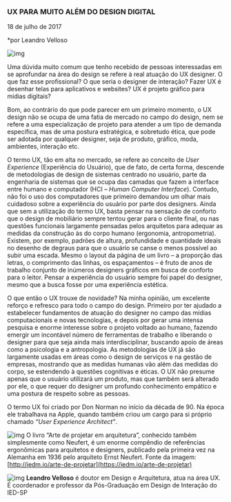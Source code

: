 ### UX PARA MUITO ALÉM DO DESIGN DIGITAL

18 de julho de 2017

*por Leandro Velloso

![img](https://ied.edu.br/revista/wp-content/uploads/sites/5/2017/07/UX-banner-blog.jpg)

Uma dúvida muito comum que tenho recebido de pessoas interessadas em se aprofundar na área do design se refere à real atuação do UX designer. O que faz esse profissional? O que seria o designer de interação? Fazer UX é desenhar telas para aplicativos e websites? UX é projeto gráfico para mídias digitais?

Bom, ao contrário do que pode parecer em um primeiro momento, o UX design não se ocupa de uma fatia de mercado no campo do design, nem se refere a uma especialização de projeto para atender a um tipo de demanda específica, mas de uma postura estratégica, e sobretudo ética, que pode ser adotada por qualquer designer, seja de produto, gráfico, moda, ambientes, interação etc.

O termo UX, tão em alta no mercado, se refere ao conceito de *User Experience* (Experiência do Usuário), que de fato, de certa forma, descende de metodologias de design de sistemas centrado no usuário, parte da engenharia de sistemas que se ocupa das camadas que fazem a interface entre humano e computador (HCI – *Human Computer Interface*). Contudo, não foi o uso dos computadores que primeiro demandou um olhar mais cuidadoso sobre a experiência do usuário por parte dos designers. Ainda que sem a utilização do termo UX, basta pensar na sensação de conforto que o design de mobiliário sempre tentou gerar para o cliente final, ou nas questões funcionais largamente pensadas pelos arquitetos para adequar as medidas da construção às do corpo humano (ergonomia, antropometria). Existem, por exemplo, padrões de altura, profundidade e quantidade ideais no desenho de degraus para que o usuário se canse o menos possível ao subir uma escada. Mesmo o layout da página de um livro – a proporção das letras, o comprimento das linhas, os espaçamentos – é fruto de anos de trabalho conjunto de inúmeros designers gráficos em busca de conforto para o leitor. Pensar a experiência do usuário sempre foi papel do designer, mesmo que a busca fosse por uma experiência estética.

O que então o UX trouxe de novidade? Na minha opinião, um excelente reforço e refresco para todo o campo do design. Primeiro por ter ajudado a estabelecer fundamentos de atuação do designer no campo das mídias computacionais e novas tecnologias, e depois por gerar uma intensa pesquisa e enorme interesse sobre o projeto voltado ao humano, fazendo emergir um incontável número de ferramentas de trabalho e liberando o designer para que seja ainda mais interdisciplinar, buscando apoio de áreas como a psicologia e a antropologia. As metodologias de UX já são largamente usadas em áreas como o design de serviços e na gestão de empresas, mostrando que as medidas humanas vão além das medidas do corpo, se estendendo à questões cognitivas e éticas. O UX não presume apenas que o usuário utilizará um produto, mas que também será alterado por ele, o que requer do designer um profundo conhecimento empático e uma postura de respeito sobre as pessoas.

O termo UX foi criado por Don Norman no início da década de 90. Na época ele trabalhava na Apple, quando também criou um cargo para si próprio chamado *“User Experience Architect”*.

![img](https://ied.edu.br/revista/wp-content/uploads/sites/5/2017/07/Screen-Shot-2017-07-16-at-12.45.38-PM.png)
O livro “Arte de projetar em arquitetura”, conhecido também simplesmente como Neufert, é um enorme compêndio de referências ergonômicas para arquitetos e designers, publicado pela primeira vez na Alemanha em 1936 pelo arquiteto Ernst Neufert. Fonte da imagem: [http://iedm.io/arte-de-projetar](https://iedm.io/arte-de-projetar)

 

![img](https://ied.edu.br/revista/wp-content/uploads/sites/5/2017/07/150040621911daa0c2f457b724bb8a3e157ee369fe-e1500406280521.jpg)
**Leandro Velloso** é doutor em Design e Arquitetura, atua na área UX. É coordenador e professor da Pós-Graduação em Design de Interação do IED-SP